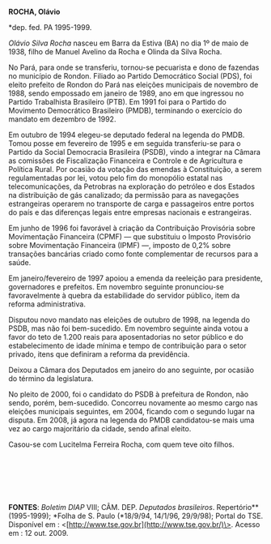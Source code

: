 **ROCHA, Olávio**

\*dep. fed. PA 1995-1999.

*Olávio Silva Rocha* nasceu em Barra da Estiva (BA) no dia 1º de maio de
1938, filho de Manuel Avelino da Rocha e Olinda da Silva Rocha.

No Pará, para onde se transferiu, tornou-se pecuarista e dono de
fazendas no município de Rondon. Filiado ao Partido Democrático Social
(PDS), foi eleito prefeito de Rondon do Pará nas eleições municipais de
novembro de 1988, sendo empossado em janeiro de 1989, ano em que
ingressou no Partido Trabalhista Brasileiro (PTB). Em 1991 foi para o
Partido do Movimento Democrático Brasileiro (PMDB), terminando o
exercício do mandato em dezembro de 1992.

Em outubro de 1994 elegeu-se deputado federal na legenda do PMDB. Tomou
posse em fevereiro de 1995 e em seguida transferiu-se para o Partido da
Social Democracia Brasileira (PSDB), vindo a integrar na Câmara as
comissões de Fiscalização Financeira e Controle e de Agricultura e
Política Rural. Por ocasião da votação das emendas à Constituição, a
serem regulamentadas por lei, votou pelo fim do monopólio estatal nas
telecomunicações, da Petrobras na exploração do petróleo e dos Estados
na distribuição de gás canalizado; da permissão para as navegações
estrangeiras operarem no transporte de carga e passageiros entre portos
do país e das diferenças legais entre empresas nacionais e estrangeiras.

Em junho de 1996 foi favorável à criação da Contribuição Provisória
sobre Movimentação Financeira (CPMF) — que substituiu o Imposto
Provisório sobre Movimentação Financeira (IPMF) —, imposto de 0,2% sobre
transações bancárias criado como fonte complementar de recursos para a
saúde.

Em janeiro/fevereiro de 1997 apoiou a emenda da reeleição para
presidente, governadores e prefeitos. Em novembro seguinte pronunciou-se
favoravelmente à quebra da estabilidade do servidor público, item da
reforma administrativa.

Disputou novo mandato nas eleições de outubro de 1998, na legenda do
PSDB, mas não foi bem-sucedido. Em novembro seguinte ainda votou a favor
do teto de 1.200 reais para aposentadorias no setor público e do
estabelecimento de idade mínima e tempo de contribuição para o setor
privado, itens que definiram a reforma da previdência.

Deixou a Câmara dos Deputados em janeiro do ano seguinte, por ocasião do
término da legislatura.

No pleito de 2000, foi o candidato do PSDB à prefeitura de Rondon, não
sendo, porém, bem-sucedido. Concorreu novamente ao mesmo cargo nas
eleições municipais seguintes, em 2004, ficando com o segundo lugar na
disputa. Em 2008, já agora na legenda do PMDB candidatou-se mais uma vez
ao cargo majoritário da cidade, sendo afinal eleito.

Casou-se com Lucitelma Ferreira Rocha, com quem teve oito filhos.

 

 

 

**FONTES**: *Boletim DIAP* VIII; CÂM. DEP. *Deputados brasileiros*.
Repertório**(1995-1999); *Folha de S. Paulo (*18/9/94, 14/1/96,
29/9/98); Portal do TSE. Disponível em :
\<[http://www.tse.gov.br](http://www.tse.gov.br/)\>. Acesso em : 12 out.
2009.

 

 
